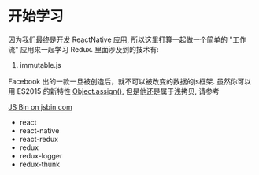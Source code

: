 # 开始学习

因为我们最终是开发 ReactNative 应用, 所以这里打算一起做一个简单的 "工作流" 应用来一起学习 Redux. 里面涉及到的技术有:

1. immutable.js

Facebook 出的一款一旦被创造后，就不可以被改变的数据的js框架. 虽然你可以用 ES2015 的新特性 [Object.assign()](http://es6.ruanyifeng.com/#docs/object#Object-assign), 但是他还是属于浅拷贝, 请参考 [](http://www.softwhy.com/forum.php?mod=viewthread&tid=20298)


<a class="jsbin-embed" href="http://jsbin.com/tefusuc/1/embed?js,console">JS Bin on jsbin.com</a><script src="http://static.jsbin.com/js/embed.min.js?3.35.13"></script>

- react
- react-native
- react-redux
- redux
- redux-logger
- redux-thunk